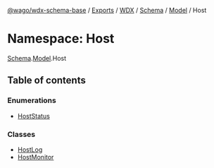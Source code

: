 [@wago/wdx-schema-base](../README.md) / [Exports](../modules.md) / [WDX](WDX.md) / [Schema](WDX.Schema.md) / [Model](WDX.Schema.Model.md) / Host

# Namespace: Host

[Schema](WDX.Schema.md).[Model](WDX.Schema.Model.md).Host

## Table of contents

### Enumerations

- [HostStatus](../enums/WDX.Schema.Model.Host.HostStatus.md)

### Classes

- [HostLog](../classes/WDX.Schema.Model.Host.HostLog.md)
- [HostMonitor](../classes/WDX.Schema.Model.Host.HostMonitor.md)
